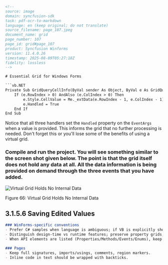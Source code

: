 ```html
<!-- 
source: image
domain: syncfusion-sdk
task: pdf-ocr-to-markdown
language: en (keep original; do not translate)
source_filename: page_107.jpeg
document_name: grid
page_number: 107
page_id: grid#page_107
product: Syncfusion Winforms
version: 11.4.0.26
timestamp: 2025-08-09T05:27:18Z
fidelity: lossless
-->

# Essential Grid for Windows Forms

```vb.NET
Private Sub GridQueryCellInfo(ByVal sender As Object, ByVal e As GridQueryCellInfoEventArgs)
    If (e.RowIndex > 0) AndAlso (e.ColIndex > 0) Then
        e.Style.CellValue = Me._extData(e.RowIndex - 1, e.ColIndex - 1)
        e.Handled = True
    End If
End Sub
```

Notice that all three handlers set the `Handled` property on the `EventArgs` when a value is provided. This informs the grid that no further processing is needed. Don't forget this or you'll lose some of the benefits of using a virtual grid.

### Compile and run the project. You will see something similar to the screen shot given below. The point is that the grid itself does not hold any data at all. All the data information is being provided on demand through the three events that you have added.

![Virtual Grid Holds No Internal Data](https://i.imgur.com/sS5tS4r.png)

Figure 66: Virtual Grid Holds No Internal Data

## 3.1.5.6 Saving Edited Values

```markdown
### WinForms-specific conventions
- Prefer C# samples when language is ambiguous; if VB is explicitly shown, keep both.
- Distinguish design-time vs runtime features; preserve property grids, designer steps, and menu paths as regular text or ordered lists.
- When API elements are listed (Properties/Methods/Events/Enums), keep their exact order and names, including parentheses for methods and event handler signatures if visible.

### Pages
- Keep full signatures, imports/usings, comments, region markers.
- Inline code in text should be wrapped with backticks.
```

<!-- tags: [product, module, control, api, version?] keywords: [Essential Grid, Virtual Grid, data handling, cell info, row index, column index, handled event, gridQueryCellInfo, WinForms, saving edited values] -->
```